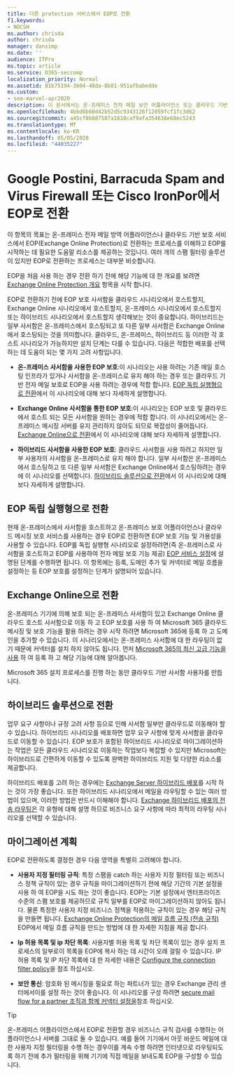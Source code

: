 ```yaml
---
title: 다른 protection 서비스에서 EOP로 전환
f1.keywords:
- NOCSH
ms.author: chrisda
author: chrisda
manager: dansimp
ms.date: ''
audience: ITPro
ms.topic: article
ms.service: O365-seccomp
localization_priority: Normal
ms.assetid: 81b75194-3b04-48da-8b81-951afbabedde
ms.custom:
- seo-marvel-apr2020
description: 이 문서에서는 온-프레미스 전자 메일 보안 어플라이언스 또는 클라우드 기반 보호 서비스에서 EOP (Exchange Online Protection)로 전환 하는 방법을 알아봅니다.
ms.openlocfilehash: 4bbd0b60d42b52d5c9343126f12059fcf1fc3d62
ms.sourcegitcommit: a45cf8b887587a1810caf9afa354638e68ec5243
ms.translationtype: MT
ms.contentlocale: ko-KR
ms.lasthandoff: 05/05/2020
ms.locfileid: "44035227"
---
```

# <a name="switch-to-eop-from-google-postini-the-barracuda-spam-and-virus-firewall-or-cisco-ironport"></a>Google Postini, Barracuda Spam and Virus Firewall 또는 Cisco IronPor에서 EOP로 전환

 이 항목의 목표는 온-프레미스 전자 메일 방역 어플라이언스나 클라우드 기반 보호 서비스에서 EOP(Exchange Online Protection)로 전환하는 프로세스를 이해하고 EOP를 시작하는 데 필요한 도움말 리소스를 제공하는 것입니다. 여러 개의 스팸 필터링 솔루션이 있지만 EOP로 전환하는 프로세스는 대부분 비슷합니다.

EOP을 처음 사용 하는 경우 전환 하기 전에 해당 기능에 대 한 개요를 보려면 [Exchange Online Protection 개요](exchange-online-protection-overview.md) 항목을 시작 합니다.

EOP로 전환하기 전에 EOP 보호 사서함을 클라우드 시나리오에서 호스트할지, Exchange Online 시나리오에서 호스트할지, 온-프레미스 시나리오에서 호스트할지 또는 하이브리드 시나리오에서 호스트할지 생각해보는 것이 중요합니다. 하이브리드는 일부 사서함은 온-프레미스에서 호스팅되고 또 다른 일부 사서함은 Exchange Online에서 호스팅되는 것을 의미합니다. 클라우드, 온-프레미스, 하이브리드 등 이러한 각 호스트 시나리오가 가능하지만 설치 단계는 다를 수 있습니다. 다음은 적합한 배포를 선택하는 데 도움이 되는 몇 가지 고려 사항입니다.

- **온-프레미스 사서함을 사용한 EOP 보호**:이 시나리오는 사용 하려는 기존 메일 호스팅 인프라가 있거나 사서함을 온-프레미스로 유지 해야 하는 경우 또는 클라우드 기반 전자 메일 보호로 EOP을 사용 하려는 경우에 적합 합니다. [EOP 독립 실행형으로 전환](#switch-to-eop-standalone)에서 이 시나리오에 대해 보다 자세하게 설명합니다.

- **Exchange Online 사서함을 통한 EOP 보호**:이 시나리오는 EOP 보호 및 클라우드에서 호스트 되는 모든 사서함을 원하는 경우에 적합 합니다. 이 시나리오에서는 온-프레미스 메시징 서버를 유지 관리하지 않아도 되므로 복잡성이 줄어듭니다. [Exchange Online으로 전환](#switch-to-exchange-online)에서 이 시나리오에 대해 보다 자세하게 설명합니다.

- **하이브리드 사서함을 사용한 EOP 보호**: 클라우드 사서함을 사용 하려고 하지만 일부 사용자의 사서함을 온-프레미스로 유지 해야 합니다. 일부 사서함은 온-프레미스에서 호스팅하고 또 다른 일부 사서함은 Exchange Online에서 호스팅하려는 경우에 이 시나리오를 선택합니다. [하이브리드 솔루션으로 전환](#switch-to-a-hybrid-solution)에서 이 시나리오에 대해 보다 자세하게 설명합니다.

## <a name="switch-to-eop-standalone"></a>EOP 독립 실행형으로 전환

현재 온-프레미스에서 사서함을 호스트하고 온-프레미스 보호 어플라이언스나 클라우드 메시징 보호 서비스를 사용하는 경우 EOP로 전환하면 EOP 보호 기능 및 가용성을 사용할 수 있습니다. EOP를 독립 실행형 시나리오로 설정하려면(즉 온-프레미스로 사서함을 호스트하고 EOP를 사용하여 전자 메일 보호 기능 제공) [EOP 서비스 설정](set-up-your-eop-service.md)에 설명된 단계를 수행하면 됩니다. 이 항목에는 등록, 도메인 추가 및 커넥터로 메일 흐름을 설정하는 등 EOP 보호를 설정하는 단계가 설명되어 있습니다.

## <a name="switch-to-exchange-online"></a>Exchange Online으로 전환

온-프레미스 기기에 의해 보호 되는 온-프레미스 사서함이 있고 Exchange Online 클라우드 호스트 사서함으로 이동 하 고 EOP 보호를 사용 하 여 Microsoft 365 클라우드 메시징 및 보호 기능을 활용 하려는 경우 시작 하려면 Microsoft 365에 등록 하 고 도메인을 추가할 수 있습니다. 이 시나리오에서는 온-프레미스 사서함에 대 한 라우팅이 없기 때문에 커넥터를 설치 하지 않아도 됩니다. 먼저 [Microsoft 365의 최신 고급 기능을 사용](https://www.microsoft.com/microsoft-365/business/compare-more-office-365-for-business-plans) 하 여 등록 하 고 해당 기능에 대해 알아봅니다.

Microsoft 365 설치 프로세스를 진행 하는 동안 클라우드 기반 사서함 사용자를 만듭니다.

## <a name="switch-to-a-hybrid-solution"></a>하이브리드 솔루션으로 전환

업무 요구 사항이나 규정 고려 사항 등으로 인해 사서함 일부만 클라우드로 이동해야 할 수 있습니다. 하이브리드 시나리오를 배포하면 업무 요구 사항에 맞게 사서함을 클라우드로 이동할 수 있습니다. EOP 보호가 포함된 하이브리드 시나리오로 마이그레이션하는 작업은 모든 클라우드 시나리오로 이동하는 작업보다 복잡할 수 있지만 Microsoft는 하이브리드로 간편하게 이동할 수 있도록 완벽한 하이브리드 지원 및 다양한 리소스를 제공합니다.

하이브리드 배포를 고려 하는 경우에는 [Exchange Server 하이브리드 배포](https://docs.microsoft.com/exchange/exchange-hybrid)를 시작 하는 것이 가장 좋습니다. 또한 하이브리드 시나리오에서 메일을 라우팅할 수 있는 여러 방법이 있으며, 이러한 방법은 반드시 이해해야 합니다. [Exchange 하이브리드 배포의 전송 라우팅은](https://docs.microsoft.com/exchange/transport-routing) 각 유형에 대해 설명 하므로 비즈니스 요구 사항에 따라 최적의 라우팅 시나리오를 선택할 수 있습니다.

## <a name="migration-planning"></a>마이그레이션 계획

EOP로 전환하도록 결정한 경우 다음 영역을 특별히 고려해야 합니다.

- **사용자 지정 필터링 규칙**: 특정 스팸을 catch 하는 사용자 지정 필터링 또는 비즈니스 정책 규칙이 있는 경우 규칙을 마이그레이션하기 전에 해당 기간의 기본 설정을 사용 하 여 EOP을 시도 하는 것이 좋습니다. EOP는 기본 설정에서 엔터프라이즈 수준의 스팸 보호를 제공하므로 규칙 일부를 EOP로 마이그레이션하지 않아도 됩니다. 물론 특정한 사용자 지정 비즈니스 정책을 적용하는 규칙이 있는 경우 해당 규칙을 만들면 됩니다. [Exchange Online Protection의 메일 흐름 규칙 (전송 규칙)](mail-flow-rules-transport-rules-0.md) EOP에서 메일 흐름 규칙을 만드는 방법에 대 한 자세한 지침을 제공 합니다.

- **Ip 허용 목록 및 ip 차단 목록**: 사용자별 허용 목록 및 차단 목록이 있는 경우 설치 프로세스의 일부로이 목록을 EOP에 복사 하는 데 시간이 오래 걸릴 수 있습니다. IP 허용 목록 및 IP 차단 목록에 대 한 자세한 내용은 [Configure the connection filter policy](configure-the-connection-filter-policy.md)을 참조 하십시오.

- **보안 통신**: 암호화 된 메시징을 필요로 하는 파트너가 있는 경우 Exchange 관리 센터에서이를 설정 하는 것이 좋습니다. 이 시나리오를 구성 하려면 [secure mail flow for a partner 조직과 함께 커넥터 설정을](https://docs.microsoft.com/exchange/mail-flow-best-practices/use-connectors-to-configure-mail-flow/set-up-connectors-for-secure-mail-flow-with-a-partner)참조 하십시오.

> [!TIP]
> 온-프레미스 어플라이언스에서 EOP로 전환할 경우 비즈니스 규칙 검사를 수행하는 어플라이언스나 서버를 그대로 둘 수 있습니다. 예를 들어 기기에서 아웃 바운드 메일에 대 한 사용자 지정 필터링을 수행 하는 경우이를 계속 수행 하려면 인터넷으로 라우팅되도록 하기 전에 추가 필터링을 위해 기기에 직접 메일을 보내도록 EOP을 구성할 수 있습니다.
